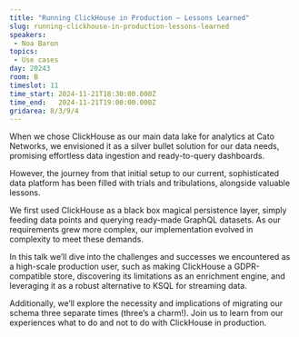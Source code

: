 ```yaml
---
title: "Running ClickHouse in Production – Lessons Learned"
slug: running-clickhouse-in-production-lessons-learned
speakers:
 - Noa Baron
topics:
 - Use cases
day: 20243
room: B
timeslot: 11
time_start: 2024-11-21T18:30:00.000Z
time_end:   2024-11-21T19:00:00.000Z
gridarea: 8/3/9/4
---
```


When we chose ClickHouse as our main data lake for analytics at Cato Networks, we envisioned it as a silver bullet solution for our data needs, promising effortless data ingestion and ready-to-query dashboards.
 
However, the journey from that initial setup to our current, sophisticated data platform has been filled with trials and tribulations, alongside valuable lessons.
 
We first used ClickHouse as a black box magical persistence layer, simply feeding data points and querying ready-made GraphQL datasets. As our requirements grew more complex, our implementation evolved in complexity to meet these demands.
 
In this talk we’ll dive into the challenges and successes we encountered as a high-scale production user, such as making ClickHouse a GDPR-compatible store, discovering its limitations as an enrichment engine, and leveraging it as a robust alternative to KSQL for streaming data.
 
Additionally, we’ll explore the necessity and implications of migrating our schema three separate times (three’s a charm!). Join us to learn from our experiences what to do and not to do with ClickHouse in production.